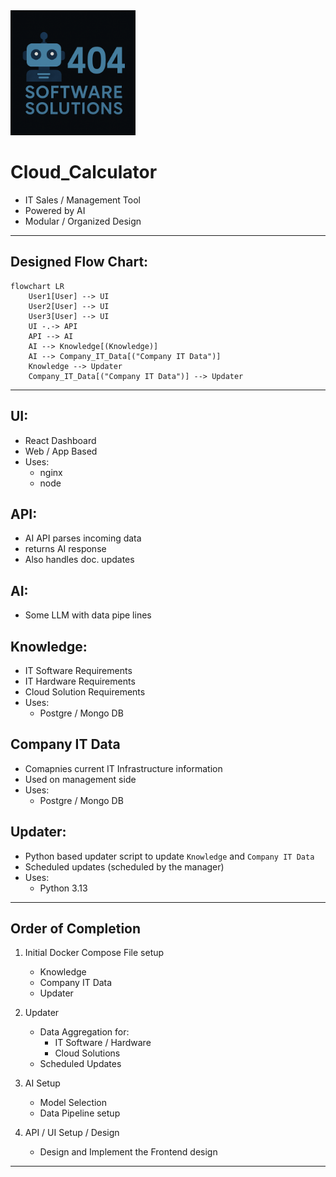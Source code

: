 <img src="./imgs/404ss_logo.png" alt="404 Software Solutions" width=200px>

# Cloud_Calculator
- IT Sales / Management Tool
- Powered by AI
- Modular / Organized Design
---
## Designed Flow Chart:
```mermaid
flowchart LR
    User1[User] --> UI
    User2[User] --> UI
    User3[User] --> UI
    UI -.-> API
    API --> AI
    AI --> Knowledge[(Knowledge)]
    AI --> Company_IT_Data[("Company IT Data")]
    Knowledge --> Updater
    Company_IT_Data[("Company IT Data")] --> Updater
```
---
## UI:
- React Dashboard
- Web / App Based
- Uses:
  - nginx
  - node

## API:
- AI API parses incoming data
- returns AI response
- Also handles doc. updates

## AI:
- Some LLM with data pipe lines

## Knowledge:
- IT Software Requirements
- IT Hardware Requirements
- Cloud Solution Requirements
- Uses:
  - Postgre / Mongo DB 

## Company IT Data
- Comapnies current IT Infrastructure information
- Used on management side
- Uses:
  - Postgre / Mongo DB

## Updater:
- Python based updater script to update `Knowledge` and `Company IT Data`
- Scheduled updates (scheduled by the manager)
- Uses:
  - Python 3.13
---
## Order of Completion
1. Initial Docker Compose File setup
   - Knowledge
   - Company IT Data
   - Updater
  
2. Updater
   - Data Aggregation for:
     - IT Software / Hardware
     - Cloud Solutions
   - Scheduled Updates

3. AI Setup
   - Model Selection
   - Data Pipeline setup

4. API / UI Setup / Design
   - Design and Implement the Frontend design
---
